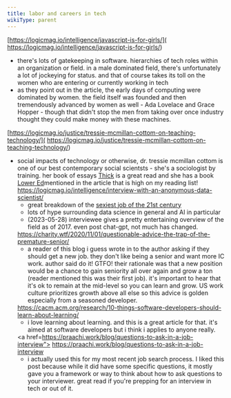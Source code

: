 ```yaml
---
title: labor and careers in tech
wikiType: parent
---
```


[https://logicmag.io/intelligence/javascript-is-for-girls/](
https://logicmag.io/intelligence/javascript-is-for-girls/)
- there's lots of gatekeeping in software. hierarchies of tech roles within an organization or field. in a male 
dominated field, there's unfortunately a lot of jockeying for status. and that of course takes its toll on the 
women who are entering or currently working in tech
- as they point out in the article, the early days of computing were dominated by women. the field itself was 
founded and then tremendously advanced by women as well - Ada Lovelace and Grace Hopper - though that didn't
stop the men from taking over once industry thought they could make money with these machines.

[https://logicmag.io/justice/tressie-mcmillan-cottom-on-teaching-technology/](
https://logicmag.io/justice/tressie-mcmillan-cottom-on-teaching-technology/)
- social impacts of technology or otherwise, dr. tressie mcmillan cottom is one of our best contemporary social 
scientsts - she's a sociologist by training. her book of essays [Thick](https://thenewpress.com/books/thick/)
is a great read and she has a book [Lower Ed](https://thenewpress.com/books/lower-ed/)mentioned in the article that
is high on my reading list!
			<a href="https://logicmag.io/intelligence/interview-with-an-anonymous-data-scientist/">
				https://logicmag.io/intelligence/interview-with-an-anonymous-data-scientist/
			</a>
			<ul>
				<li>great breakdown of the <a href="https://hbr.org/2012/10/data-scientist-the-sexiest-job-of-the-21st-century">sexiest job of the 21st century</a></li>
				<li>lots of hype surrounding data science in general and AI in particular</li>
				<li>(2023-05-28) interviewee gives a pretty entertaining overview of the field as of 2017. even post chat-gpt, not much has changed.</li>
			</ul>
			<a href="https://charity.wtf/2020/11/01/questionable-advice-the-trap-of-the-premature-senior/">
				https://charity.wtf/2020/11/01/questionable-advice-the-trap-of-the-premature-senior/
			</a>
			<ul>
				<li>a reader of this blog i guess wrote in to the author asking if they should get a new job.
					they don't like being a senior and want more IC work. author said do it! GTFO! their
					rationale was that a new position would be a chance to gain seniority all over again
					and grow a ton (reader mentioned this was their first job). it's important to hear that
					it's ok to remain at the mid-level so you can learn and grow. US work culture
					prioritizes growth above all else so this advice is golden especially from a seasoned
					developer.
				</li>
			</ul>
            <a href="https://cacm.acm.org/research/10-things-software-developers-should-learn-about-learning/">
                https://cacm.acm.org/research/10-things-software-developers-should-learn-about-learning/
            </a>
            <ul>
                <li>i love learning about learning. and this is a great article for that. it's aimed at software developers
                    but i think i applies to anyone really.
                </li>
            </ul>
            <a href=https://praachi.work/blog/questions-to-ask-in-a-job-interview">
                https://praachi.work/blog/questions-to-ask-in-a-job-interview
            </a>
            <ul>
                <li>i actually used this for my most recent job search process. I liked this post because while it did have some
                    specific questions, it mostly gave you a framework or way to think about how to ask questions to your interviewer.
                    great read if you're prepping for an interview in tech or out of it.
                </li>
            </ul>
